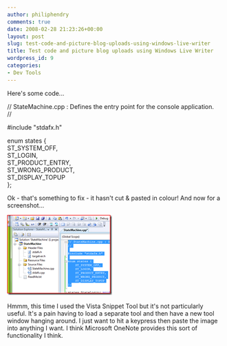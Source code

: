 ```yaml
---
author: philiphendry
comments: true
date: 2008-02-28 21:23:26+00:00
layout: post
slug: test-code-and-picture-blog-uploads-using-windows-live-writer
title: Test code and picture blog uploads using Windows Live Writer
wordpress_id: 9
categories:
- Dev Tools
---
```


Here's some code...

// StateMachine.cpp : Defines the entry point for the console application.  
//  

#include "stdafx.h"  

enum states {  
ST_SYSTEM_OFF,  
ST_LOGIN,  
ST_PRODUCT_ENTRY,  
ST_WRONG_PRODUCT,  
ST_DISPLAY_TOPUP  
};  

Ok - that's something to fix - it hasn't cut & pasted in colour! And now for a screenshot...

[![image](/assets/2008/02/image-thumb.png)](/assets/2008/02/image.png)

Hmmm, this time I used the Vista Snippet Tool but it's not particularly useful. It's a pain having to load a separate tool and then have a new tool window hanging around. I just want to hit a keypress then paste the image into anything I want. I think Microsoft OneNote provides this sort of functionality I think.

